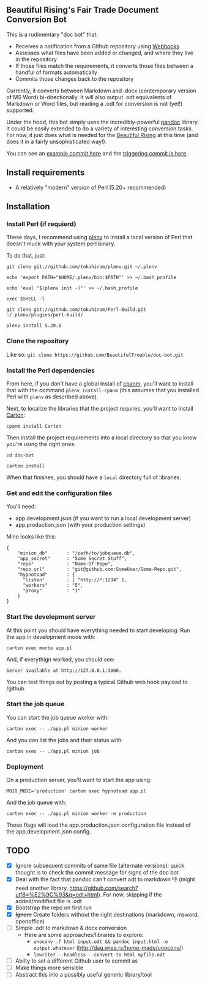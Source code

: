 Beautiful Rising's Fair Trade Document Conversion Bot
------------------------------------------------------------

This is a rudimentary "doc bot" that:

* Receives a notification from a Github repository using [Webhooks](https://developer.github.com/v3/repos/hooks/)
* Assesses what files have been added or changed, and where they live in the repository
* If those files match the requirements, it converts those files between a handful of formats automatically
* Commits those changes back to the repository

Currently, it converts between Markdown and .docx (contemporary version of MS Word) bi-directionally. It will also output .odt equivalents of Markdown or Word files, but reading a .odt for conversion is not (yet!) supported.

Under the hood, this bot simply uses the incredibly-powerful [pandoc](http://johnmacfarlane.net/pandoc/) library. It could be easily extended to do a variety of interesting conversion tasks. For now, it just does what is needed for the [Beautiful Rising](http://beautifulrising.org/) at this time (and does it in a fairly unsophisticated way!).

You can see an [example commit here](https://github.com/BeautifulTrouble/Beautiful-Rising-Content/commit/0bfcd01279d80d915fe9696e8793df637fdf4d11) and the [triggering commit is here](https://github.com/BeautifulTrouble/Beautiful-Rising-Content/commit/ca5d62a8396f1fd5c6bf82d987c62615540f4988).

## Install requirements

* A relatively "modern" version of Perl (5.20+ recommended)

## Installation

### Install Perl (if requierd)

These days, I recommend using [plenv](https://github.com/tokuhirom/plenv) to install a local version of Perl that doesn't muck with your system perl binary.

To do that, just:

`git clone git://github.com/tokuhirom/plenv.git ~/.plenv`

`echo 'export PATH="$HOME/.plenv/bin:$PATH"' >> ~/.bash_profile`

`echo 'eval "$(plenv init -)"' >> ~/.bash_profile`

`exec $SHELL -l`

`git clone git://github.com/tokuhirom/Perl-Build.git ~/.plenv/plugins/perl-build/`

`plenv install 5.20.0`

### Clone the repository 

Like so: `git clone https://github.com/BeautifulTrouble/doc-bot.git`

### Install the Perl dependencies

From here, if you don't have a global install of [cpanm](https://github.com/miyagawa/cpanminus), you'll want to install that with the command `plenv install-cpanm` (this assumes that you installed Perl with `plenv` as described above).

Next, to localize the libraries that the project requires, you'll want to install [Carton](https://github.com/perl-carton/carton):

`cpanm install Carton`

Then install the project requirements into a local directory so that you know you're using the right ones:

`cd doc-bot`

`carton install`

When that finishes, you should have a `local` directory full of libraries.

### Get and edit the configuration files

You'll need:
 
* app.development.json (if you want to run a local development server)
* app.production.json (with your production settings)

Mine looks like this:

```
{
    "minion_db"       : "/path/to/jobqueue.db",
    "app_secret"      : "Some Secret Stuff",
    "repo"            : "Name-Of-Repo",
    "repo_url"        : "git@github.com:SomeUser/Some-Repo.git",
    "hypnotoad"       : {
      "listen"        : [ "http://*:1234" ],
      "workers"       : "5",
      "proxy"         : "1"
    }
}
```

### Start the development server

At this point you should have everything needed to start developing. Run the app in development mode with:

`carton exec morbo app.pl`

And, if everythign worked, you should see:

`Server available at http://127.0.0.1:3000.`

You can test things out by posting a typical Github web hook payload to /github

### Start the job queue

You can start the job queue worker with:

`carton exec -- ./app.pl minion worker`

And you can list the jobs and their status with:

`carton exec -- ./app.pl minion job`

### Deployment

On a production server, you'll want to start the app using:

`MOJO_MODE='production' carton exec hypnotoad app.pl`

And the job queue with:

`carton exec -- ./app.pl minion worker -m production`

Those flags will load the app.production.json configuration file instead of the app.development.json config.

## TODO

* [x] Ignore subsequent commits of same file (alternate versions): quick thought is to check the commit message for signs of the doc bot
* [x] Deal with the fact that pandoc can't convert odt to markdown :thumbsdown: (might need another library, https://github.com/search?utf8=%E2%9C%93&q=odt+html). For now, skipping if the added/modified file is .odt
* [x] Bootstrap the repo on first run
* [x] ~~Ignore~~ Create folders without the right destinations (markdown, msword, openoffice)
* [ ] Simple .odt to markdown & docx conversion
  * Here are some approaches/libraries to explore:
    * `unoconv -f html input.odt && pandoc input.html -o output.whatever` (http://dag.wiee.rs/home-made/unoconv/)
    * `lowriter --headless --convert-to html myfile.odt` 
* [ ] Abilty to set a different Github user to commit as
* [ ] Make things more sensible
* [ ] Abstract this into a possibly useful generic library/tool
